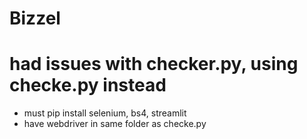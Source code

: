 # Bizzel

# had issues with checker.py, using checke.py instead

* must pip install selenium, bs4, streamlit
* have webdriver in same folder as checke.py
